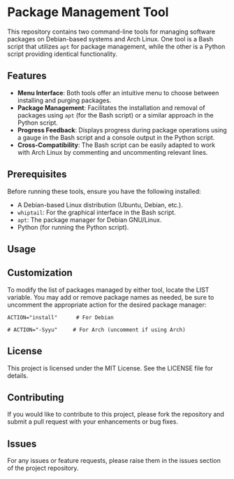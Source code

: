 # Package Management Tool

This repository contains two command-line tools for managing software packages on Debian-based systems and Arch Linux. One tool is a Bash script that utilizes `apt` for package management, while the other is a Python script providing identical functionality.

## Features

- **Menu Interface**: Both tools offer an intuitive menu to choose between installing and purging packages.
- **Package Management**: Facilitates the installation and removal of packages using `apt` (for the Bash script) or a similar approach in the Python script.
- **Progress Feedback**: Displays progress during package operations using a gauge in the Bash script and a console output in the Python script.
- **Cross-Compatibility**: The Bash script can be easily adapted to work with Arch Linux by commenting and uncommenting relevant lines.

## Prerequisites

Before running these tools, ensure you have the following installed:

- A Debian-based Linux distribution (Ubuntu, Debian, etc.).
- `whiptail`: For the graphical interface in the Bash script.
- `apt`: The package manager for Debian GNU/Linux.
- Python (for running the Python script).

## Usage

## Customization

To modify the list of packages managed by either tool, locate the LIST variable. You may add or remove package names as needed, be sure to uncomment the appropriate action for the desired package manager:

`ACTION="install"      # For Debian`

`# ACTION="-Syyu"     # For Arch (uncomment if using Arch)`

## License

This project is licensed under the MIT License. See the LICENSE file for details.

## Contributing

If you would like to contribute to this project, please fork the repository and submit a pull request with your enhancements or bug fixes.

## Issues

For any issues or feature requests, please raise them in the issues section of the project repository.
